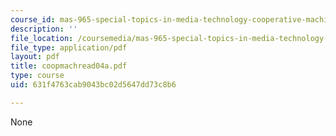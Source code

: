 ```yaml
---
course_id: mas-965-special-topics-in-media-technology-cooperative-machines-fall-2003
description: ''
file_location: /coursemedia/mas-965-special-topics-in-media-technology-cooperative-machines-fall-2003/631f4763cab9043bc02d5647dd73c8b6_coopmachread04a.pdf
file_type: application/pdf
layout: pdf
title: coopmachread04a.pdf
type: course
uid: 631f4763cab9043bc02d5647dd73c8b6

---
```

None